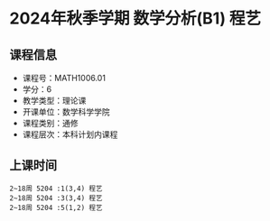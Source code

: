 # 2024年秋季学期 数学分析(B1) 程艺






## 课程信息

- 课程号：MATH1006.01
- 学分：6
- 教学类型：理论课
- 开课单位：数学科学学院
- 课程类别：通修
- 课程层次：本科计划内课程

## 上课时间

```
2~18周 5204 :1(3,4) 程艺
2~18周 5204 :3(3,4) 程艺
2~18周 5204 :5(1,2) 程艺
```

